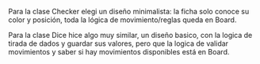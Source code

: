 Para la clase Checker elegi un diseño minimalista: la ficha solo conoce su color y posición, toda la lógica de movimiento/reglas queda en Board.

Para la clase Dice hice algo muy similar, un diseño basico, con la logica de tirada de dados y guardar sus valores, pero que la logica de validar movimientos y saber si hay movimientos disponibles está en Board.

